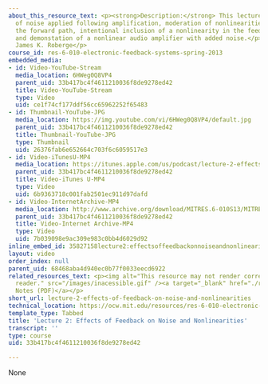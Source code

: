 ```yaml
---
about_this_resource_text: <p><strong>Description:</strong> This lecture covers attenuation
  of noise applied following amplification, moderation of nonlinearities located in
  the forward path, intentional inclusion of a nonlinearity in the feedback path,
  and demonstation of a nonlinear audio amplifier with added noise.</p> <p><strong>Instructor:</strong>
  James K. Roberge</p>
course_id: res-6-010-electronic-feedback-systems-spring-2013
embedded_media:
- id: Video-YouTube-Stream
  media_location: 6HWeg0Q8VP4
  parent_uid: 33b417bc4f4611210036f8de9278ed42
  title: Video-YouTube-Stream
  type: Video
  uid: ce1f74cf177ddf56cc65962252f65483
- id: Thumbnail-YouTube-JPG
  media_location: https://img.youtube.com/vi/6HWeg0Q8VP4/default.jpg
  parent_uid: 33b417bc4f4611210036f8de9278ed42
  title: Thumbnail-YouTube-JPG
  type: Thumbnail
  uid: 26376fab6e652664c703f6c6059517e3
- id: Video-iTunesU-MP4
  media_location: https://itunes.apple.com/us/podcast/lecture-2-effects-feedback/id649055548?i=159562102&mt=2
  parent_uid: 33b417bc4f4611210036f8de9278ed42
  title: Video-iTunes U-MP4
  type: Video
  uid: 6b9363718c001fab2501ec911d97dafd
- id: Video-InternetArchive-MP4
  media_location: http://www.archive.org/download/MITRES.6-010S13/MITRES6-010S13_lec02_300k.mp4
  parent_uid: 33b417bc4f4611210036f8de9278ed42
  title: Video-Internet Archive-MP4
  type: Video
  uid: 7b039098e9ac309e983c0bb4d6029d92
inline_embed_id: 35827158lecture2:effectsoffeedbackonnoiseandnonlinearities46141347
layout: video
order_index: null
parent_uid: 68468aba4d940ec0b77f0033eecd6922
related_resources_text: <p><img alt="This resource may not render correctly in a screen
  reader." src="/images/inacessible.gif" /><a target="_blank" href="./resolveuid/e45331b163d7b2b60b71ed1d18dbd2cc">Lecture
  Notes (PDF)</a></p>
short_url: lecture-2-effects-of-feedback-on-noise-and-nonlinearities
technical_location: https://ocw.mit.edu/resources/res-6-010-electronic-feedback-systems-spring-2013/course-videos/lecture-2-effects-of-feedback-on-noise-and-nonlinearities
template_type: Tabbed
title: 'Lecture 2: Effects of Feedback on Noise and Nonlinearities'
transcript: ''
type: course
uid: 33b417bc4f4611210036f8de9278ed42

---
```

None